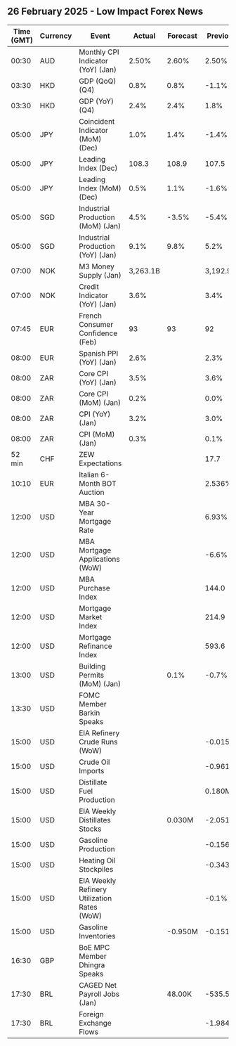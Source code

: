 ## 26 February 2025 - Low Impact Forex News

| Time (GMT) | Currency | Event | Actual | Forecast | Previous |
|------|----------|-------|--------|----------|----------|
| 00:30 | AUD | Monthly CPI Indicator (YoY) (Jan) | 2.50% | 2.60% | 2.50% |
| 03:30 | HKD | GDP (QoQ) (Q4) | 0.8% | 0.8% | -1.1% |
| 03:30 | HKD | GDP (YoY) (Q4) | 2.4% | 2.4% | 1.8% |
| 05:00 | JPY | Coincident Indicator (MoM) (Dec) | 1.0% | 1.4% | -1.4% |
| 05:00 | JPY | Leading Index (Dec) | 108.3 | 108.9 | 107.5 |
| 05:00 | JPY | Leading Index (MoM) (Dec) | 0.5% | 1.1% | -1.6% |
| 05:00 | SGD | Industrial Production (MoM) (Jan) | 4.5% | -3.5% | -5.4% |
| 05:00 | SGD | Industrial Production (YoY) (Jan) | 9.1% | 9.8% | 5.2% |
| 07:00 | NOK | M3 Money Supply (Jan) | 3,263.1B |  | 3,192.9B |
| 07:00 | NOK | Credit Indicator (YoY) (Jan) | 3.6% |  | 3.4% |
| 07:45 | EUR | French Consumer Confidence (Feb) | 93 | 93 | 92 |
| 08:00 | EUR | Spanish PPI (YoY) (Jan) | 2.6% |  | 2.3% |
| 08:00 | ZAR | Core CPI (YoY) (Jan) | 3.5% |  | 3.6% |
| 08:00 | ZAR | Core CPI (MoM) (Jan) | 0.2% |  | 0.0% |
| 08:00 | ZAR | CPI (YoY) (Jan) | 3.2% |  | 3.0% |
| 08:00 | ZAR | CPI (MoM) (Jan) | 0.3% |  | 0.1% |
| 52 min | CHF | ZEW Expectations |  |  | 17.7 |
| 10:10 | EUR | Italian 6-Month BOT Auction |  |  | 2.536% |
| 12:00 | USD | MBA 30-Year Mortgage Rate |  |  | 6.93% |
| 12:00 | USD | MBA Mortgage Applications (WoW) |  |  | -6.6% |
| 12:00 | USD | MBA Purchase Index |  |  | 144.0 |
| 12:00 | USD | Mortgage Market Index |  |  | 214.9 |
| 12:00 | USD | Mortgage Refinance Index |  |  | 593.6 |
| 13:00 | USD | Building Permits (MoM) (Jan) |  | 0.1% | -0.7% |
| 13:30 | USD | FOMC Member Barkin Speaks |  |  |  |
| 15:00 | USD | EIA Refinery Crude Runs (WoW) |  |  | -0.015M |
| 15:00 | USD | Crude Oil Imports |  |  | -0.961M |
| 15:00 | USD | Distillate Fuel Production |  |  | 0.180M |
| 15:00 | USD | EIA Weekly Distillates Stocks |  | 0.030M | -2.051M |
| 15:00 | USD | Gasoline Production |  |  | -0.156M |
| 15:00 | USD | Heating Oil Stockpiles |  |  | -0.343M |
| 15:00 | USD | EIA Weekly Refinery Utilization Rates (WoW) |  |  | -0.1% |
| 15:00 | USD | Gasoline Inventories |  | -0.950M | -0.151M |
| 16:30 | GBP | BoE MPC Member Dhingra Speaks |  |  |  |
| 17:30 | BRL | CAGED Net Payroll Jobs (Jan) |  | 48.00K | -535.55K |
| 17:30 | BRL | Foreign Exchange Flows |  |  | -1.984B |

